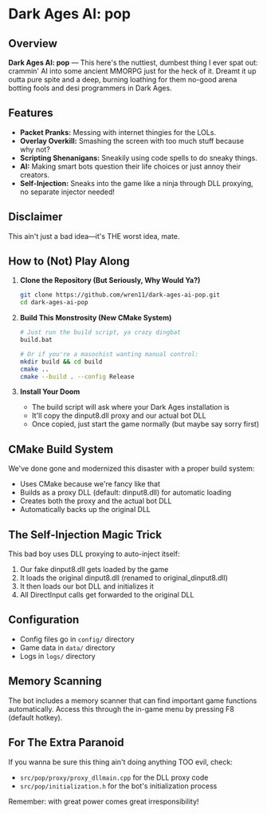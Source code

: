 # Dark Ages AI: pop

## Overview
**Dark Ages AI: pop** — This here's the nuttiest, dumbest thing I ever spat out: crammin' AI into some ancient MMORPG just for the heck of it. Dreamt it up outta pure spite and a deep, burning loathing for them no-good arena botting fools and  desi programmers in Dark Ages.

## Features
- **Packet Pranks:** Messing with internet thingies for the LOLs.
- **Overlay Overkill:** Smashing the screen with too much stuff because why not?
- **Scripting Shenanigans:** Sneakily using code spells to do sneaky things.
- **AI:** Making smart bots question their life choices or just annoy their creators.
- **Self-Injection:** Sneaks into the game like a ninja through DLL proxying, no separate injector needed!

## Disclaimer
This ain't just a bad idea—it's THE worst idea, mate.

## How to (Not) Play Along
1. **Clone the Repository (But Seriously, Why Would Ya?)**
   ```bash
   git clone https://github.com/wren11/dark-ages-ai-pop.git
   cd dark-ages-ai-pop
   ```

2. **Build This Monstrosity (New CMake System)**
   ```bash
   # Just run the build script, ya crazy dingbat
   build.bat
   
   # Or if you're a masochist wanting manual control:
   mkdir build && cd build
   cmake ..
   cmake --build . --config Release
   ```

3. **Install Your Doom**
   * The build script will ask where your Dark Ages installation is
   * It'll copy the dinput8.dll proxy and our actual bot DLL
   * Once copied, just start the game normally (but maybe say sorry first)

## CMake Build System
We've done gone and modernized this disaster with a proper build system:
- Uses CMake because we're fancy like that
- Builds as a proxy DLL (default: dinput8.dll) for automatic loading
- Creates both the proxy and the actual bot DLL
- Automatically backs up the original DLL

## The Self-Injection Magic Trick
This bad boy uses DLL proxying to auto-inject itself:
1. Our fake dinput8.dll gets loaded by the game
2. It loads the original dinput8.dll (renamed to original_dinput8.dll)
3. It then loads our bot DLL and initializes it
4. All DirectInput calls get forwarded to the original DLL

## Configuration
- Config files go in `config/` directory
- Game data in `data/` directory 
- Logs in `logs/` directory

## Memory Scanning
The bot includes a memory scanner that can find important game functions automatically. Access this through the in-game menu by pressing F8 (default hotkey).

## For The Extra Paranoid
If you wanna be sure this thing ain't doing anything TOO evil, check:
- `src/pop/proxy/proxy_dllmain.cpp` for the DLL proxy code
- `src/pop/initialization.h` for the bot's initialization process

Remember: with great power comes great irresponsibility!

